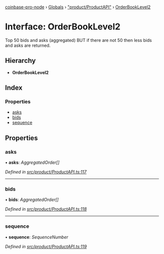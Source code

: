 [coinbase-pro-node](../README.md) › [Globals](../globals.md) › ["product/ProductAPI"](../modules/_product_productapi_.md) › [OrderBookLevel2](_product_productapi_.orderbooklevel2.md)

# Interface: OrderBookLevel2

Top 50 bids and asks (aggregated) BUT if there are not 50 then less bids and asks are returned.

## Hierarchy

- **OrderBookLevel2**

## Index

### Properties

- [asks](_product_productapi_.orderbooklevel2.md#asks)
- [bids](_product_productapi_.orderbooklevel2.md#bids)
- [sequence](_product_productapi_.orderbooklevel2.md#sequence)

## Properties

### asks

• **asks**: _AggregatedOrder[]_

_Defined in [src/product/ProductAPI.ts:117](https://github.com/bennyn/coinbase-pro-node/blob/68f4a94/src/product/ProductAPI.ts#L117)_

---

### bids

• **bids**: _AggregatedOrder[]_

_Defined in [src/product/ProductAPI.ts:118](https://github.com/bennyn/coinbase-pro-node/blob/68f4a94/src/product/ProductAPI.ts#L118)_

---

### sequence

• **sequence**: _SequenceNumber_

_Defined in [src/product/ProductAPI.ts:119](https://github.com/bennyn/coinbase-pro-node/blob/68f4a94/src/product/ProductAPI.ts#L119)_

